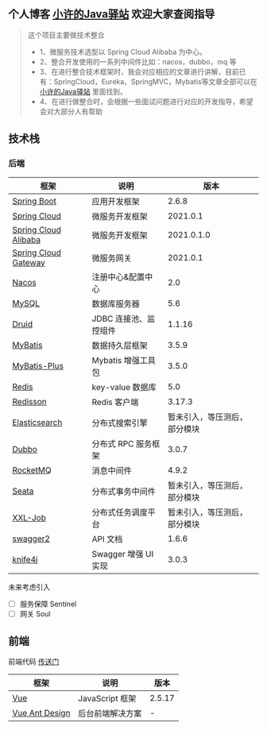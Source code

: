 ## 个人博客 [小许的Java驿站](https://blog.csdn.net/qq_38100149?type=blog) 欢迎大家查阅指导



> 这个项目主要做技术整合
> 
>* 1、微服务技术选型以 Spring Cloud Alibaba 为中心。
> * 2、整合开发使用的一系列中间件比如：nacos，dubbo，mq 等
> * 3、在进行整合技术框架时，我会对应相应的文章进行讲解，目前已有：SpringCloud，Eureka，SpringMVC，Mybatis等文章全部可以在  [小许的Java驿站](https://blog.csdn.net/qq_38100149?type=blog) 里面找到。
> * 4、在进行做整合时，会根据一些面试问题进行对应的开发指导，希望会对大部分人有帮助

## 技术栈

### 后端

| 框架                                                         | 说明        | 版本             |
| ------------------------------------------------------------ | ----------- |----------------|
| [Spring Boot](https://spring.io/projects/spring-boot)        | 应用开发框架    | 2.6.8          |
| [Spring Cloud](https://spring.io/projects/spring-cloud)      | 微服务开发框架   | 2021.0.1       |
| [Spring Cloud Alibaba](https://spring.io/projects/spring-cloud-alibaba#learn) | 微服务开发框架   | 2021.0.1.0     |
| [Spring Cloud Gateway](https://spring.io/projects/spring-cloud) | 微服务网关 | 2021.0.1       |
| [Nacos](https://nacos.io/zh-cn/docs/quick-start.html)        | 注册中心&配置中心 | 2.0            |
| [MySQL](https://www.mysql.com/cn/)                           | 数据库服务器    | 5.6            |
| [Druid](https://github.com/alibaba/druid)                    | JDBC 连接池、监控组件 | 1.1.16         |
| [MyBatis](http://www.mybatis.org/mybatis-3/zh/index.html)    | 数据持久层框架   | 3.5.9          |
| [MyBatis-Plus](https://mp.baomidou.com/)                     | Mybatis 增强工具包 | 3.5.0          |
| [Redis](https://redis.io/)                                   | key-value 数据库 | 5.0            |
| [Redisson](https://github.com/redisson/redisson)             | Redis 客户端 | 3.17.3         |
| [Elasticsearch](https://www.elastic.co/cn/)                  | 分布式搜索引擎   | 暂未引入，等压测后，部分模块 |
| [Dubbo](http://dubbo.apache.org/)                            | 分布式 RPC 服务框架 | 3.0.7          |
| [RocketMQ](http://dubbo.apache.org/)                         | 消息中间件     | 4.9.2          |
| [Seata](https://github.com/seata/seata)                      | 分布式事务中间件  | 暂未引入，等压测后，部分模块 |
| [XXL-Job](http://www.xuxueli.com/xxl-job/)                   | 分布式任务调度平台 | 暂未引入，等压测后，部分模块 |
| [swagger2](https://github.com/springfox/springfox/tree/master/springfox-swagger2) | API 文档    | 1.6.6          |
| [knife4j](https://gitee.com/xiaoym/knife4j.git) | Swagger 增强 UI 实现 | 3.0.3          |

未来考虑引入

- [ ] 服务保障 Sentinel
- [ ] 网关 Soul

## 前端

前端代码 [传送门](https://gitee.com/xu983364/nirvana-reborn-vue-ui.git)

| 框架 | 说明 |  版本 |
| --- | --- | --- |
| [Vue](https://cn.vuejs.org/index.html) | JavaScript 框架 | 2.5.17 |
| [Vue Ant Design](https://ant.design/docs/react/introduce-cn) | 后台前端解决方案 | - |



